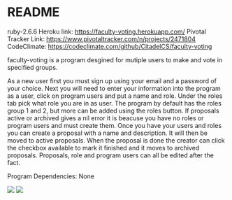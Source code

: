 # README
ruby-2.6.6
Heroku link:  https://faculty-voting.herokuapp.com/
Pivotal Tracker Link: https://www.pivotaltracker.com/n/projects/2471804
CodeClimate: https://codeclimate.com/github/CitadelCS/faculty-voting

faculty-voting is a program desgined for mutiple users to make and vote in specified groups.

As a new user first you must sign up using your email and a password of your choice. Next you will need to enter your information into the program as a user, click on program users and put a name and role. Under the roles tab pick what role you are in as user. The program by default has the roles group 1 and 2, but more can be added using the roles button. If proposals active or archived gives a nil error it is beacuse you have no roles or program users and must create them. Once you have your users and roles you can create a proposal with a name and description. It will then be moved to active proposals. When the proposal is done the creator can click the checkbox available to mark it finished and it moves to archived proposals. Proposals, role and program users can all be edited after the fact. 

Program Dependencies: None



<a href="https://codeclimate.com/github/CitadelCS/faculty-voting/maintainability"><img src="https://api.codeclimate.com/v1/badges/a99a88d28ad37a79dbf6/maintainability" /></a>
<a href="https://codeclimate.com/github/CitadelCS/faculty-voting/test_coverage"><img src="https://api.codeclimate.com/v1/badges/a99a88d28ad37a79dbf6/test_coverage" /></a>
